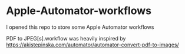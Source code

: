# Apple-Automator-workflows
I opened this repo to store some Apple Automator workflows

PDF to JPEG[s].workflow was heavily inspired by https://akistepinska.com/automator/automator-convert-pdf-to-images/
